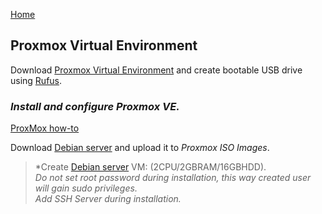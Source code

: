 <p align="left">
  <a href="https://github.com/vdarkobar/Home-Cloud#self-hosted-cloud">Home</a>
</p>  
  
## Proxmox Virtual Environment
  
Download <a href="https://www.proxmox.com/de/proxmox-ve">Proxmox Virtual Environment</a> and create bootable USB drive using <a href="http://rufus.ie/">Rufus</a>.  
  
### *Install and configure Proxmox VE.*  
  
 <p align="left">
  <a href="https://github.com/vdarkobar/Home-Cloud/blob/main/shared/ProxMoxHowTo.md">ProxMox how-to</a>
</p>  

Download <a href="https://www.debian.org/index.html">Debian server</a> and upload it to *Proxmox ISO Images*.  

> *Create <a href="https://www.debian.org/">Debian server</a> VM: (2CPU/2GBRAM/16GBHDD).  
> *Do not set root password during installation, this way created user will gain sudo privileges.*   
> *Add SSH Server during installation.*  
